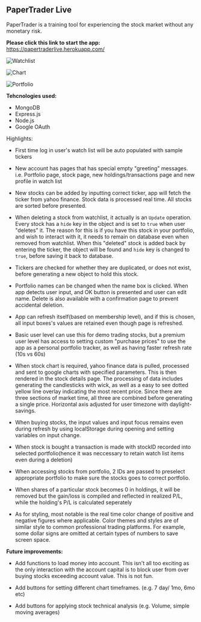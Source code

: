 ## **PaperTrader Live**

PaperTrader is a training tool for experiencing the stock market without any monetary risk.

**Please click this link to start the app:**
https://papertraderlive.herokuapp.com/

![Watchlist](https://i.imgur.com/kxdlxxM.png 'ScreenShot of watchlist')

![Chart](https://i.imgur.com/NLM4xne.png 'ScreenShot of stock chart')

![Portfolio](https://i.imgur.com/VCrVfQi.png 'ScreenShot of portfolio')

**Tehcnologies used:**

- MongoDB
- Express.js
- Node.js
- Google OAuth

Highlights:

- First time log in user's watch list will be auto populated with sample tickers

- New account has pages that has special empty "greeting" messages. i.e. Portfolio page, stock page, new holdings/transactions page and new profile in watch list

- New stocks can be added by inputting correct ticker, app will fetch the ticker from yahoo finance. Stock data is processed real time. All stocks are sorted before presented.

- When deleting a stock from watchlist, it actually is an `Update` operation. Every stock has a `hide` key in the object and is set to `true` when user "deletes" it. The reason for this is if you have this stock in your portfolio, and wish to interact with it, it needs to remain on database even when removed from watchlist. When this "deleted" stock is added back by entering the ticker, the object will be found and `hide` key is changed to `true`, before saving it back to database.

- Tickers are checked for whether they are duplicated, or does not exist, before generating a new object to hold this stock.

- Portfolio names can be changed when the name box is clicked. When app detects user input, and OK button is presented and user can edit name. Delete is also available with a confirmation page to prevent accidental deletion.

- App can refresh itself(based on membership level), and if this is chosen, all input boxes's values are retained even though page is refreshed.

- Basic user level can use this for demo trading stocks, but a premium user level has access to setting custom "purchase prices" to use the app as a personal portfolio tracker, as well as having faster refresh rate (10s vs 60s)

- When stock chart is required, yahoo finance data is pulled, processed and sent to google charts with specified parameters. This is then rendered in the stock details page. The processing of data includes generating the candlesticks with wick, as well as a easy to see dotted yellow line overlay indicating the most recent price. Since there are three sections of market time, all three are combined before generating a single price. Horizontal axis adjusted for user timezone with daylight-savings.

- When buying stocks, the input values and input focus remains even during refresh by using localStorage during opening and setting variables on input change.

- When stock is bought a transaction is made with stockID recorded into selected portfolio(hence it was neccessary to retain watch list items even during a deletion)

- When accessing stocks from portfolio, 2 IDs are passed to preselect appropriate portfolio to make sure the stocks goes to correct portfolio.

- When shares of a particular stock becomes 0 in holdings, it will be removed but the gain/loss is compiled and reflected in realized P/L, while the holding's P/L is calculated seperately

- As for styling, most notable is the real time color change of positive and negative figures where applicable. Color themes and styles are of similar style to common professional trading platforms. For example, some dollar signs are omitted at certain types of numbers to save screen space.

**Future improvements:**

- Add functions to load money into account. This isn't all too exciting as the only interaction with the account capital is to block user from over buying stocks exceeding account value. This is not fun.

- Add buttons for setting different chart timeframes. (e.g. 7 day/ 1mo, 6mo etc)

- Add buttons for applying stock technical analysis (e.g. Volume, simple moving averages)
